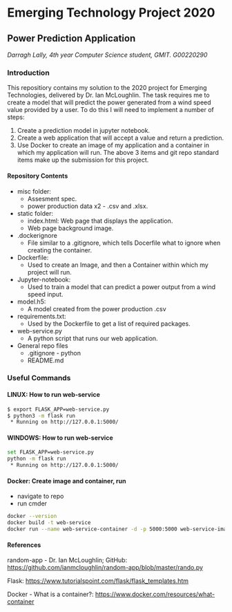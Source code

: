 # Emerging Technology Project 2020

## Power Prediction Application
*Darragh Lally, 4th year Computer Science student, GMIT. G00220290*

### Introduction
This repositiory contains my solution to the 2020 project for Emerging Technologies, delivered by Dr. Ian McLoughlin. The task requires me to create a model that will predict the power generated from a wind speed value provided by a user. To do this I will need to implement a number of steps:
1. Create a prediction model in jupyter notebook.
2. Create a web application that will accept a value and return a prediction.
3. Use Docker to create an image of my application and a container in which my application will run. 
The above 3 items and git repo standard items make up the submission for this project.

#### Repository Contents
* misc folder:
    * Assesment spec.
    * power production data x2 - .csv and .xlsx.
* static folder:
    * index.html: Web page that displays the application.
    * Web page background image.
* .dockerignore
    * File similar to a .gitignore, which tells Docerfile what to ignore when creating the container.
* Dockerfile:
    * Used to create an Image, and then a Container within which my project will run.
* Jupyter-notebook:
    * Used to train a model that can predict a power output from a wind speed input.
* model.h5:
    * A model created from the power production .csv
* requirements.txt:
    * Used by the Dockerfile to get a list of required packages.
* web-service.py
    * A python script that runs our web application.
* General repo files
    * .gitignore - python
    * README.md

### Useful Commands
#### LINUX: How to run web-service
``` bash
$ export FLASK_APP=web-service.py
$ python3 -m flask run
 * Running on http://127.0.0.1:5000/
```

#### WINDOWS: How to run web-service
``` bash
set FLASK_APP=web-service.py
python -m flask run
 * Running on http://127.0.0.1:5000/
```

#### Docker: Create image and container, run
* navigate to repo
* run cmder
``` bash
docker --version
docker build -t web-service
docker run --name web-service-container -d -p 5000:5000 web-service-image
```

#### References
random-app - Dr. Ian McLoughlin; GitHub: https://github.com/ianmcloughlin/random-app/blob/master/rando.py

Flask: https://www.tutorialspoint.com/flask/flask_templates.htm

Docker - What is a container?: https://www.docker.com/resources/what-container



